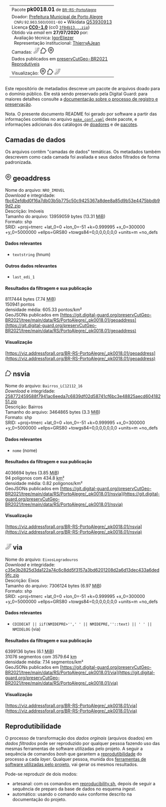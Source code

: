 <aside>
<table align="right" style="padding: 1em">
<tr><td>Pacote <big><b>pk0018.01</b></big> de <small><a target="_afacodes" title="Jurisdição" href="https://afa.codes/BR-RS-PortoAlegre">BR-RS-PortoAlegre</a></small>
</td></tr>
<tr><td>
Doador: <a rel="external" target="_doador" href="https://prefeitura.poa.br/">Prefeitura Municipal de Porto Alegre</a>
<br/>&nbsp; <small>CNPJ 92.963.560/0001-60</small> • Wikidata <a rel="external" target="_doador" title="link descritor Wikidata do doador" href="https://www.wikidata.org/wiki/Q53930913">Q53930913</a></small><br/>
Licença <a rel="external" target="_doador" href="https://creativecommons.org/publicdomain/zero/1.0/"><b>CC0-1.0</b></a> (cc0 <a title="SHA256 3f04b132268e9924262327225ea8ac0914eb411307747ad93f19333e0d7d15dc.zip" href="http://dl.digital-guard.org/3f04b132268e9924262327225ea8ac0914eb411307747ad93f19333e0d7d15dc.zip"><code>3f04b13...zip</code></a>)<br/>
Obtido via <i>email</i> em <b>27/07/2020</b> por:
<br/>&nbsp; Avaliação técnica: <a rel="external" target="_gitPerson" title="usuário Git" href="https://github.com/IgorEliezer">IgorEliezer</a>
<br/>&nbsp; Representação institucional: <a rel="external" target="_gitPerson" title="usuário Git" href="https://github.com/ThierryAJean">ThierryAJean</a><br/>
</td></tr>
<tr><td>Camadas: <a title="via" href="#-via"><img src="https://raw.githubusercontent.com/digital-guard/preserv/main/docs/assets/layerIcon-via.png" alt="via" width="20"/></a> <a title="nsvia" href="#-nsvia"><img src="https://raw.githubusercontent.com/digital-guard/preserv/main/docs/assets/layerIcon-nsvia.png" alt="nsvia" width="20"/></a> <a title="geoaddress" href="#-geoaddress"><img src="https://raw.githubusercontent.com/digital-guard/preserv/main/docs/assets/layerIcon-geoaddress.png" alt="geoaddress" width="20"/></a> </td></tr>
<tr><td>Dados publicados em <a href="https://git.digital-guard.org/preservCutGeo-BR2021/tree/main/data/RS/PortoAlegre/_pk0018.01">preservCutGeo-BR2021</a><br/><a href="#reprodutibilidade">Reprodutíveis</a></td></tr>
<tr><td>Visualização: <a title="geoaddress" href="https://viz.addressforall.org/BR-RS-PortoAlegre/_pk0018.01/geoaddress"><img src="https://raw.githubusercontent.com/digital-guard/preserv/main/docs/assets/layerIcon-geoaddress.png" alt="geoaddress" width="20"/></a> <a title="nsvia" href="https://viz.addressforall.org/BR-RS-PortoAlegre/_pk0018.01/nsvia"><img src="https://raw.githubusercontent.com/digital-guard/preserv/main/docs/assets/layerIcon-nsvia.png" alt="nsvia" width="20"/></a> <a title="via" href="https://viz.addressforall.org/BR-RS-PortoAlegre/_pk0018.01/via"><img src="https://raw.githubusercontent.com/digital-guard/preserv/main/docs/assets/layerIcon-via.png" alt="via" width="20"/></a> </td></tr>
</table>
</aside>

<section>

Este repositório de metadados descreve um pacote de arquivos doado para o domínio público. Ele está sendo preservado pela Digital Guard: para maiores detalhes consulte a [documentação sobre o processo de registro e preservação](https://wiki.addressforall.org/doc/Documentação_Digital-guard).

Nota. O presente documento README foi gerado por software a partir das informações contidas no arquivo [`make_conf.yaml`](https://git.digital-guard.org/preserv-BR/blob/main/data/RS/PortoAlegre/_pk0018.01/make_conf.yaml) deste pacote, e informações adicionais dos catálogos de [doadores](https://git.digital-guard.org/preserv-BR/blob/main/data/donor.csv) e de [pacotes](https://git.digital-guard.org/preserv-BR/blob/main/data/donatedPack.csv).

# Camadas de dados

Os arquivos contêm "camadas de dados" temáticas. Os metadados também descrevem como cada camada foi avaliada e seus dados filtrados de forma padronizada.

## <img src="https://raw.githubusercontent.com/digital-guard/preserv/main/docs/assets/layerIcon-geoaddress.png" alt="geoaddress" width="20"/> geoaddress

Nome do arquivo: `NRO_IMOVEL`<br/>*Download* e integridade: [fbc62efdbd0f16a7db03b5b775c50c9425367a8dee8a85d9b53e4475bbdb99d2.zip](http://dl.digital-guard.org/fbc62efdbd0f16a7db03b5b775c50c9425367a8dee8a85d9b53e4475bbdb99d2.zip)<br/>Descrição: Imóveis<br/>Tamanho do arquivo: 13959059 bytes (13.31 <abbr title="mebibyte">MiB</abbr>)<br/>Formato: shp<br/>SRID: +proj=tmerc +lat_0=0 +lon_0=-51 +k=0.999995 +x_0=300000 +y_0=5000000 +ellps=GRS80 +towgs84=0,0,0,0,0,0,0 +units=m +no_defs

#### Dados relevantes
* `textstring` (hnum)

#### Outros dados relevantes
* `last_edi_1`

#### Resultados da filtragem e sua publicação
8117444 bytes (7.74 <abbr title="mebibyte">MiB</abbr>)<br/>150941 pontos<br/>densidade média: 605.33 pontos/km²<br/>GeoJSONs publicados em [https://git.digital-guard.org/preservCutGeo-BR2021/tree/main/data/RS/PortoAlegre/_pk0018.01/geoaddress](https://git.digital-guard.org/preservCutGeo-BR2021/tree/main/data/RS/PortoAlegre/_pk0018.01/geoaddress)

#### Visualização
[https://viz.addressforall.org/BR-RS-PortoAlegre/_pk0018.01/geoaddress](https://viz.addressforall.org/BR-RS-PortoAlegre/_pk0018.01/geoaddress)
## <img src="https://raw.githubusercontent.com/digital-guard/preserv/main/docs/assets/layerIcon-nsvia.png" alt="nsvia" width="20"/> nsvia

Nome do arquivo: `Bairros_LC12112_16`<br/>*Download* e integridade: [258772459588f7941ac6eeda7c6839df02d58741cf6bc3e48825aecd60418251.zip](http://dl.digital-guard.org/258772459588f7941ac6eeda7c6839df02d58741cf6bc3e48825aecd60418251.zip)<br/>Descrição: Bairros<br/>Tamanho do arquivo: 3464865 bytes (3.3 <abbr title="mebibyte">MiB</abbr>)<br/>Formato: shp<br/>SRID: +proj=tmerc +lat_0=0 +lon_0=-51 +k=0.999995 +x_0=300000 +y_0=5000000 +ellps=GRS80 +towgs84=0,0,0,0,0,0,0 +units=m +no_defs

#### Dados relevantes
* `nome` (nome)

#### Resultados da filtragem e sua publicação
4036694 bytes (3.85 <abbr title="mebibyte">MiB</abbr>)<br/>94 polígonos com 434.8 <abbr title="quilômetros quadrados">km²</abbr><br/>densidade média: 0.82 polígonos/km²<br/>GeoJSONs publicados em [https://git.digital-guard.org/preservCutGeo-BR2021/tree/main/data/RS/PortoAlegre/_pk0018.01/nsvia](https://git.digital-guard.org/preservCutGeo-BR2021/tree/main/data/RS/PortoAlegre/_pk0018.01/nsvia)

#### Visualização
[https://viz.addressforall.org/BR-RS-PortoAlegre/_pk0018.01/nsvia](https://viz.addressforall.org/BR-RS-PortoAlegre/_pk0018.01/nsvia)
## <img src="https://raw.githubusercontent.com/digital-guard/preserv/main/docs/assets/layerIcon-via.png" alt="via" width="20"/> via

Nome do arquivo: `EixosLogradouros`<br/>*Download* e integridade: [c35e3b2825d3da122a74c6c8dd5f3157a3bd6201208d2a6d13dec433a6ded9fc.zip](http://dl.digital-guard.org/c35e3b2825d3da122a74c6c8dd5f3157a3bd6201208d2a6d13dec433a6ded9fc.zip)<br/>Descrição: Eixos<br/>Tamanho do arquivo: 7306124 bytes (6.97 <abbr title="mebibyte">MiB</abbr>)<br/>Formato: shp<br/>SRID: +proj=tmerc +lat_0=0 +lon_0=-51 +k=0.999995 +x_0=300000 +y_0=5000000 +ellps=GRS80 +towgs84=0,0,0,0,0,0,0 +units=m +no_defs

#### Dados relevantes
* `CDIDECAT || iif(NMIDEPRE>'',' ' || NMIDEPRE,''::text) || ' ' || NMIDELOG` (via)

#### Resultados da filtragem e sua publicação
6399136 bytes (6.1 <abbr title="mebibyte">MiB</abbr>)<br/>31076 segmentos com 3579.64 <abbr title="quilômetros">km</abbr><br/>densidade média: 7.14 segmentos/km²<br/>GeoJSONs publicados em [https://git.digital-guard.org/preservCutGeo-BR2021/tree/main/data/RS/PortoAlegre/_pk0018.01/via](https://git.digital-guard.org/preservCutGeo-BR2021/tree/main/data/RS/PortoAlegre/_pk0018.01/via)

#### Visualização
[https://viz.addressforall.org/BR-RS-PortoAlegre/_pk0018.01/via](https://viz.addressforall.org/BR-RS-PortoAlegre/_pk0018.01/via)

</section>
<section>

# Reprodutibilidade

O processo de transformação dos *dados orginais* (arquivos doados) em *dados filtrados* pode ser reproduzido por qualquer pessoa fazendo uso das mesmas ferramentas de software utilizadas pelo projeto. A seguir a sequência de comandos *bash* que garantem a [reprodutibilidade](https://en.wikipedia.org/wiki/Reproducibility) do processo a cada *layer*. Qualquer pessoa, munida dos [ferramentas de software utilizadas pelo projeto](https://git.AddressForAll.org/suporte/blob/master/docs/pt/infra.md#ambientes-e-ferramentas-de-uso-geral), vai gerar os mesmos resultados.

Pode-se reproduzir de dois modos:
* artesanal: com os comandos em [reproducibility.sh](https://git.digital-guard.org/preserv-BR/blob/main/data/RS/PortoAlegre/_pk0018.01/reproducibility.sh), depois de seguir a sequência de preparo da base de dados no esquema *ingest*.
* automático: usando o comando `make` conforme descrito na documentação do projeto.

</section>

